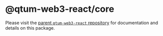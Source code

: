# @qtum-web3-react/core

Please visit the [parent `qtum-web3-react` repository](https://github.com/qtumproject/web3-react) for documentation and details on this package.
